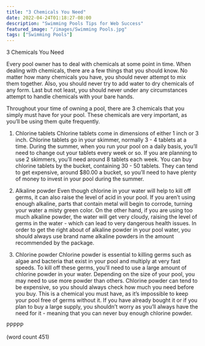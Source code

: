 ```yaml
---
title: "3 Chemicals You Need"
date: 2022-04-24T01:18:27-08:00
description: "Swimming Pools Tips for Web Success"
featured_image: "/images/Swimming Pools.jpg"
tags: ["Swimming Pools"]
---
```


3 Chemicals You Need

Every pool owner has to deal with chemicals at some point in time.  When dealing with chemicals, there are a few things that you should know.  No matter how many chemicals you have, you should never attempt to mix them together.  Also, you should never try to add water to dry chemicals of any form.  Last but not least, you should never under any circumstances attempt to handle chemicals with your bare hands.

Throughout your time of owning a pool, there are 3 chemicals that you simply must have for your pool.  These chemicals are very important, as you’ll be using them quite frequently.  

1.  Chlorine tablets
Chlorine tablets come in dimensions of either 1 inch or 3 inch.  Chlorine tablets go in your skimmer, normally 3 - 4 tablets at a time.  During the summer, when you run your pool on a daily basis, you’ll need to change out your tablets every week or so.  If you are planning to use 2 skimmers, you’ll need around 8 tablets each week.  You can buy chlorine tablets by the bucket, containing 30 - 50 tablets.  They can tend to get expensive, around $80.00 a bucket, so you’ll need to have plenty of money to invest in your pool during the summer.  

2.  Alkaline powder
Even though chlorine in your water will help to kill off germs, it can also raise the level of acid in your pool.  If you aren’t using enough alkaline, parts that contain metal will begin to corrode, turning your water a misty green color.  On the other hand, if you are using too much alkaline powder, the water will get very cloudy, raising the level of germs in the water - which can lead to very dangerous health issues.  In order to get the right about of alkaline powder in your pool water, you should always use brand name alkaline powders in the amount recommended by the package.

3.  Chlorine powder
Chlorine powder is essential to killing germs such as algae and bacteria that exist in your pool and multiply at very fast speeds.  To kill off these germs, you’ll need to use a large amount of chlorine powder in your water.  Depending on the size of your pool, you may need to use more powder than others.  Chlorine powder can tend to be expensive, so you should always check how much you need before you buy.  This is a chemical you must have, as it’s impossible to keep your pool free of germs without it.  If you have already bought it or if you plan to buy a large supply, you shouldn’t worry as you’ll always have the need for it - meaning that you can never buy enough chlorine powder.

PPPPP

(word count 451)
